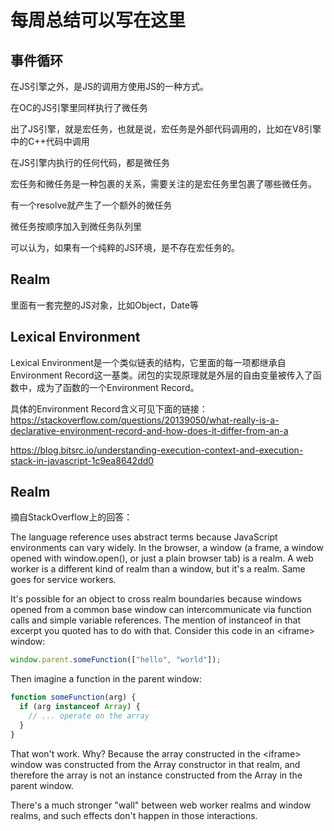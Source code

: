 # 每周总结可以写在这里

## 事件循环

在JS引擎之外，是JS的调用方使用JS的一种方式。

在OC的JS引擎里同样执行了微任务

出了JS引擎，就是宏任务，也就是说，宏任务是外部代码调用的，比如在V8引擎中的C++代码中调用

在JS引擎内执行的任何代码，都是微任务

宏任务和微任务是一种包裹的关系，需要关注的是宏任务里包裹了哪些微任务。

有一个resolve就产生了一个额外的微任务

微任务按顺序加入到微任务队列里

可以认为，如果有一个纯粹的JS环境，是不存在宏任务的。

## Realm
里面有一套完整的JS对象，比如Object，Date等

## Lexical Environment

Lexical Environment是一个类似链表的结构，它里面的每一项都继承自Environment Record这一基类。闭包的实现原理就是外层的自由变量被传入了函数中，成为了函数的一个Environment Record。

具体的Environment Record含义可见下面的链接：
https://stackoverflow.com/questions/20139050/what-really-is-a-declarative-environment-record-and-how-does-it-differ-from-an-a

https://blog.bitsrc.io/understanding-execution-context-and-execution-stack-in-javascript-1c9ea8642dd0


## Realm
摘自StackOverflow上的回答：

The language reference uses abstract terms because JavaScript environments can vary widely. In the browser, a window (a frame, a window opened with window.open(), or just a plain browser tab) is a realm. A web worker is a different kind of realm than a window, but it's a realm. Same goes for service workers.

It's possible for an object to cross realm boundaries because windows opened from a common base window can intercommunicate via function calls and simple variable references. The mention of instanceof in that excerpt you quoted has to do with that. Consider this code in an \<iframe> window:
``` js
window.parent.someFunction(["hello", "world"]);
```
Then imagine a function in the parent window:

``` js
function someFunction(arg) {
  if (arg instanceof Array) {
    // ... operate on the array
  }
}
```
That won't work. Why? Because the array constructed in the \<iframe> window was constructed from the Array constructor in that realm, and therefore the array is not an instance constructed from the Array in the parent window.

There's a much stronger "wall" between web worker realms and window realms, and such effects don't happen in those interactions.






